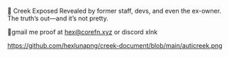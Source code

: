 🚨 Creek Exposed
Revealed by former staff, devs, and even the ex-owner. The truth’s out—and it’s not pretty.

📩gmail me proof at  hex@corefn.xyz or discord xlnk

https://github.com/hexlunapng/creek-document/blob/main/auticreek.png
